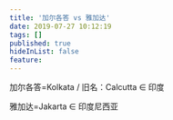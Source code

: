 ```yaml
---
title: '加尔各答 vs 雅加达'
date: 2019-07-27 10:12:19
tags: []
published: true
hideInList: false
feature: 
---
```

加尔各答=Kolkata / 旧名：Calcutta   $\in$ 印度

雅加达=Jakarta  $\in$ 印度尼西亚

